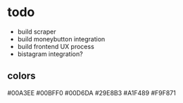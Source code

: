 # todo
- build scraper
- build moneybutton integration
- build frontend UX process
- bistagram integration?

## colors

#00A3EE
#00BFF0
#00D6DA
#29E8B3
#A1F489
#F9F871

